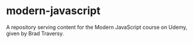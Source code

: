 # modern-javascript

A repository serving content for the Modern JavaScript course on Udemy, given by Brad Traversy.

